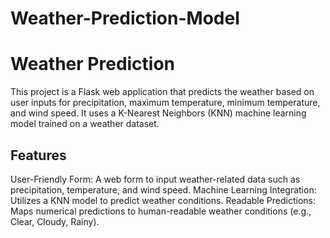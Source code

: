 ﻿# Weather-Prediction-Model
<h1>Weather Prediction</h1>

<p>This project is a Flask web application that predicts the weather based on user inputs for precipitation, maximum temperature, minimum temperature, and wind speed. It uses a K-Nearest Neighbors (KNN) machine learning model trained on a weather dataset.</p>

<h2>Features</h2>
User-Friendly Form: A web form to input weather-related data such as precipitation, temperature, and wind speed.
Machine Learning Integration: Utilizes a KNN model to predict weather conditions.
Readable Predictions: Maps numerical predictions to human-readable weather conditions (e.g., Clear, Cloudy, Rainy).
